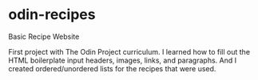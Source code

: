 # odin-recipes
Basic Recipe Website

First project with The Odin Project curriculum. I learned how to fill out the HTML boilerplate input headers, images, links, and paragraphs. And I created ordered/unordered lists for the recipes that were used.